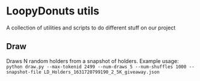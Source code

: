 # LoopyDonuts utils

A collection of utilities and scripts to do different stuff on our project

## Draw
Draws N random holders from a snapshot of holders.
Example usage:
```python draw.py --max-tokenid 2499 --num-draws 5 --num-shuffles 1000 --snapshot-file LD_Holders_1631720799190_2_5K_giveaway.json```
